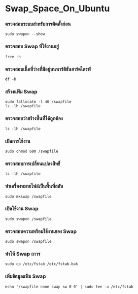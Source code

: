 # Swap_Space_On_Ubuntu
### ตรวจสอบระบบสำหรับการติดตั้งก่อน
```
sudo swapon --show
```
### ตรวจสอบ Swap ที่ใช้งานอยู่
```
free -h
```
### ตรวจสอบเนื้อที่ว่างที่มีอยู่บนพาร์ติชันฮาร์ดไดรฟ์
```
df -h
```
### สร้างแฟ้ม Swap
```
sudo fallocate -l 4G /swapfile
ls -lh /swapfile
```
### ตรวจสอบว่าสร้างพื้นที่ได้ถูกต้อง
```
ls -lh /swapfile
```
### เปิดการใช้งาน
```
sudo chmod 600 /swapfile
```
### ตรวจสอบการเปลี่ยนแปลงสิทธิ์
```
ls -lh /swapfile
```
### ทำเครื่องหมายไฟล์เป็นพื้นที่สลับ
```
sudo mkswap /swapfile
```
### เปิดใช้งาน Swap
```
sudo swapon /swapfile
```
### ตรวจสอบความพร้อมใช้งานของ Swap
```
sudo swapon /swapfile
```
### ทำให้ Swap ถาวร
```
sudo cp /etc/fstab /etc/fstab.bak
```
### เพิ่มข้อมูลแฟ้ม Swap
```
echo '/swapfile none swap sw 0 0' | sudo tee -a /etc/fstab
```
